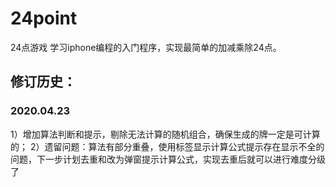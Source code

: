 # 24point
24点游戏
学习iphone编程的入门程序，实现最简单的加减乘除24点。

## 修订历史：
### 2020.04.23
 1）增加算法判断和提示，剔除无法计算的随机组合，确保生成的牌一定是可计算的；
 2）遗留问题：算法有部分重叠，使用标签显示计算公式提示存在显示不全的问题，下一步计划去重和改为弹窗提示计算公式，实现去重后就可以进行难度分级了
